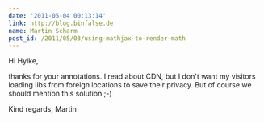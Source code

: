 ```yaml
---
date: '2011-05-04 00:13:14'
link: http://blog.binfalse.de
name: Martin Scharm
post_id: /2011/05/03/using-mathjax-to-render-math
---
```


Hi Hylke,

thanks for your annotations. I read about CDN, but I don't want my visitors loading libs from foreign locations to save their privacy. But of course we should mention this solution ;-)

Kind regards,
Martin